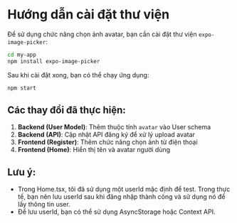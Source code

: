 # Hướng dẫn cài đặt thư viện

Để sử dụng chức năng chọn ảnh avatar, bạn cần cài đặt thư viện `expo-image-picker`:

```bash
cd my-app
npm install expo-image-picker
```

Sau khi cài đặt xong, bạn có thể chạy ứng dụng:

```bash
npm start
```

## Các thay đổi đã thực hiện:

1. **Backend (User Model)**: Thêm thuộc tính `avatar` vào User schema
2. **Backend (API)**: Cập nhật API đăng ký để xử lý upload avatar
3. **Frontend (Register)**: Thêm chức năng chọn ảnh từ điện thoại
4. **Frontend (Home)**: Hiển thị tên và avatar người dùng

## Lưu ý:

- Trong Home.tsx, tôi đã sử dụng một userId mặc định để test. Trong thực tế, bạn nên lưu userId sau khi đăng nhập thành công và sử dụng nó để lấy thông tin user.
- Để lưu userId, bạn có thể sử dụng AsyncStorage hoặc Context API.

